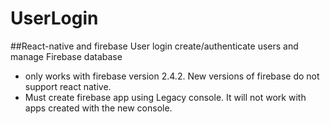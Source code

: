 # UserLogin
##React-native and firebase User login 
create/authenticate users and manage Firebase database

- only works with firebase version 2.4.2. New versions of firebase do not support react native.  
- Must create firebase app using Legacy console. It will not work with  apps created with the new console. 
